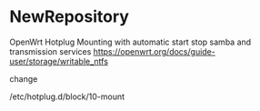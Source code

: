 # NewRepository
OpenWrt Hotplug Mounting with automatic start stop samba and transmission services
https://openwrt.org/docs/guide-user/storage/writable_ntfs

change

/etc/hotplug.d/block/10-mount
